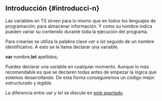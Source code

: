 ## Introducción {#introducci-n}

Las variables en TS sirven para lo mismo que en todos los lenguajes de programación: para almacenar información. Y como su nombre indica pueden variar su contenido durante toda la ejecución del programa.

Para crearlas se utiliza la palabra clave _var o let_ seguido de un nombre identificativo. A esto se le llama declarar una variable.

**var** nombre;**let** apellidos;

Puedes declarar una variable en cualquier momento. Aunque lo más recomendable es que se declaren todas antes de empezar la lógica que estemos desarrollando. De esta forma conseguiremos un código mejor estructurado y legible.

La diferencia entre _var y let_ se discute en [este apartado](ambito_de_una_variable.md).